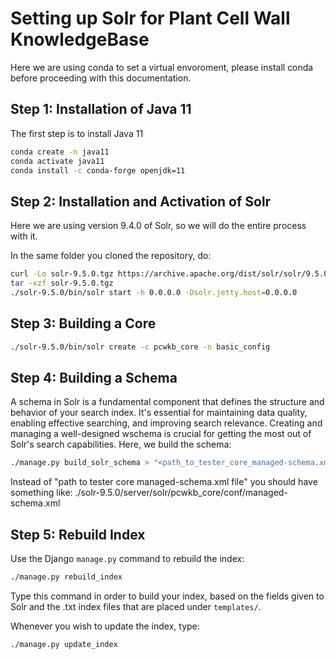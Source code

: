 Setting up Solr for Plant Cell Wall KnowledgeBase
=====

Here we are using conda to set a virtual envoroment, please install conda before proceeding with this documentation.

Step 1: Installation of Java 11
------------

The first step is to install Java 11

```bash
conda create -n java11
conda activate java11
conda install -c conda-forge openjdk=11
```

Step 2: Installation and Activation of Solr
------------

Here we are using version 9.4.0 of Solr, so we will do the entire process with it.

In the same folder you cloned the repository, do:

```bash
curl -Lo solr-9.5.0.tgz https://archive.apache.org/dist/solr/solr/9.5.0/solr-9.5.0.tgz?action=download
tar -xzf solr-9.5.0.tgz
./solr-9.5.0/bin/solr start -h 0.0.0.0 -Dsolr.jetty.host=0.0.0.0
```

Step 3: Building a Core
------------

```bash
./solr-9.5.0/bin/solr create -c pcwkb_core -n basic_config
```

Step 4: Building a Schema
------------

A schema in Solr is a fundamental component that defines the structure and behavior of your search index. It's essential for maintaining data quality, enabling effective searching, and improving search relevance. Creating and managing a well-designed wschema is crucial for getting the most out of Solr's search capabilities. 
    Here, we build the schema:

```bash
./manage.py build_solr_schema > "<path_to_tester_core_managed-schema.xml_file>"
```
Instead of "path to tester core managed-schema.xml file" you should have something like: ./solr-9.5.0/server/solr/pcwkb_core/conf/managed-schema.xml

Step 5: Rebuild Index
-------------

Use the Django `manage.py` command to rebuild the index:

```bash
./manage.py rebuild_index
```

Type this command in order to build your index, based on the fields given to Solr and
    the .txt index files that are placed under `templates/`.

   Whenever you wish to update the index, type:

```bash
./manage.py update_index
```